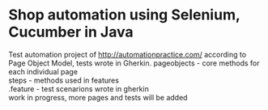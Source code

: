 # Shop automation using Selenium, Cucumber in Java 
Test automation project of http://automationpractice.com/ according to Page Object Model, tests wrote in Gherkin. 
pageobjects - core methods for each individual page <br />
steps - methods used in features <br />
.feature - test scenarions wrote in gherkin <br />
work in progress, more pages and tests will be added 

